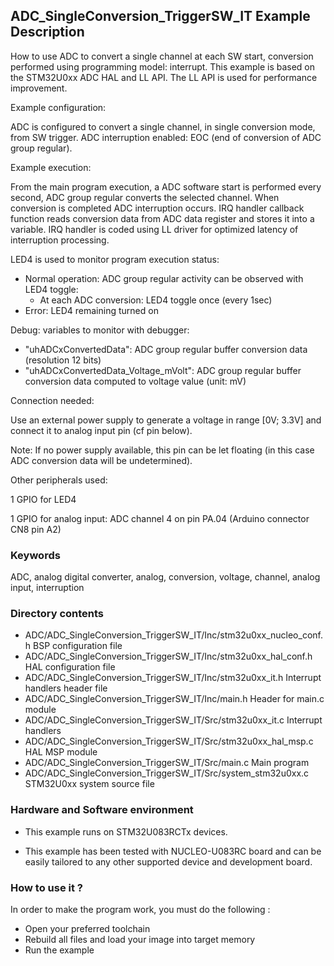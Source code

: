 ## <b>ADC_SingleConversion_TriggerSW_IT Example Description</b>

How to use ADC to convert a single channel at each SW start,
conversion performed using programming model: interrupt.
This example is based on the STM32U0xx ADC HAL and LL API.
The LL API is used for performance improvement.

Example configuration:

ADC is configured to convert a single channel, in single conversion mode,
from SW trigger.
ADC interruption enabled: EOC (end of conversion of ADC group regular).

Example execution:

From the main program execution, a ADC software start is performed
every second, ADC group regular converts the selected channel.
When conversion is completed ADC interruption occurs.
IRQ handler callback function reads conversion data from ADC data register
and stores it into a variable.
IRQ handler is coded using LL driver for optimized latency of interruption
processing.

LED4 is used to monitor program execution status:

- Normal operation: ADC group regular activity can be observed with LED4 toggle:
  - At each ADC conversion: LED4 toggle once (every 1sec)
- Error: LED4 remaining turned on

Debug: variables to monitor with debugger:

- "uhADCxConvertedData": ADC group regular buffer conversion data (resolution 12 bits)
- "uhADCxConvertedData_Voltage_mVolt": ADC group regular buffer conversion data computed to voltage value (unit: mV)

Connection needed:

Use an external power supply to generate a voltage in range [0V; 3.3V]
and connect it to analog input pin (cf pin below).

Note: If no power supply available, this pin can be let floating (in this case
      ADC conversion data will be undetermined).

Other peripherals used:

  1 GPIO for LED4

  1 GPIO for analog input: ADC channel 4 on pin PA.04 (Arduino connector CN8 pin A2)

### <b>Keywords</b>

ADC, analog digital converter, analog, conversion, voltage, channel, analog input, interruption

### <b>Directory contents</b>

  - ADC/ADC_SingleConversion_TriggerSW_IT/Inc/stm32u0xx_nucleo_conf.h     BSP configuration file
  - ADC/ADC_SingleConversion_TriggerSW_IT/Inc/stm32u0xx_hal_conf.h        HAL configuration file
  - ADC/ADC_SingleConversion_TriggerSW_IT/Inc/stm32u0xx_it.h              Interrupt handlers header file
  - ADC/ADC_SingleConversion_TriggerSW_IT/Inc/main.h                      Header for main.c module
  - ADC/ADC_SingleConversion_TriggerSW_IT/Src/stm32u0xx_it.c              Interrupt handlers
  - ADC/ADC_SingleConversion_TriggerSW_IT/Src/stm32u0xx_hal_msp.c         HAL MSP module
  - ADC/ADC_SingleConversion_TriggerSW_IT/Src/main.c                      Main program
  - ADC/ADC_SingleConversion_TriggerSW_IT/Src/system_stm32u0xx.c          STM32U0xx system source file


### <b>Hardware and Software environment</b>

  - This example runs on STM32U083RCTx devices.

  - This example has been tested with NUCLEO-U083RC board and can be
    easily tailored to any other supported device and development board.

### <b>How to use it ?</b>

In order to make the program work, you must do the following :

 - Open your preferred toolchain
 - Rebuild all files and load your image into target memory
 - Run the example